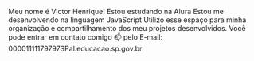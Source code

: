 Meu nome é Victor Henrique!
Estou estudando na Alura
Estou me desenvolvendo na linguagem JavaScript
Utilizo esse espaço para minha organização e compartilhamento dos meu projetos desenvolvidos.
Você pode entrar em contato comigo 📫 
pelo E-mail: 00001111179797SPal.educacao.sp.gov.br
